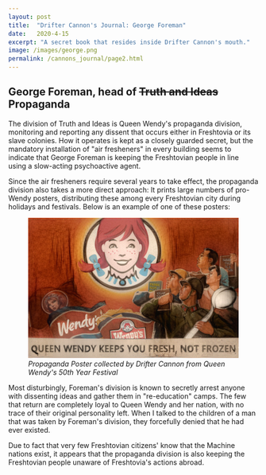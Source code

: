 ```yaml
---
layout: post
title:  "Drifter Cannon's Journal: George Foreman"
date:   2020-4-15
excerpt: "A secret book that resides inside Drifter Cannon's mouth."
image: /images/george.png
permalink: /cannons_journal/page2.html
---
```


## George Foreman, head of ~~Truth and Ideas~~ Propaganda

The division of Truth and Ideas is Queen Wendy's propaganda division, monitoring and reporting any dissent that occurs either in Freshtovia or its slave colonies. How it operates is kept as a closely guarded secret, but the mandatory installation of "air fresheners" in every building seems to indicate that George Foreman is keeping the Freshtovian people in line using a slow-acting psychoactive agent.

Since the air fresheners require several years to take effect, the propaganda division also takes a more direct approach: It prints large numbers of pro-Wendy posters, distributing these among every Freshtovian city during holidays and festivals. Below is an example of one of these posters:

<figure style="background-color: transparent">
<img src="/images/wendyposter.png" alt="Wendy's 50th-Year Festival Poster">
<figcaption><i>Propaganda Poster collected by Drifter Cannon from Queen Wendy's 50th Year Festival</i></figcaption>
</figure>

Most disturbingly, Foreman's division is known to secretly arrest anyone with dissenting ideas and gather them in "re-education" camps. The few that return are completely loyal to Queen Wendy and her nation, with no trace of their original personality left. When I talked to the children of a man that was taken by Foreman's division, they forcefully denied that he had ever existed.

Due to fact that very few Freshtovian citizens' know that the Machine nations exist, it appears that the propaganda division is also keeping the Freshtovian people unaware of Freshtovia's actions abroad.
